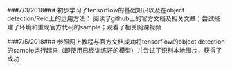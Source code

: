 ###7/3/2018###
初步学习了tensorflow的基础知识以及在object detection/Reid上的运用方法：
阅读了github上的官方文档及相关文章；尝试搭建了环境和重现官方代码的sample；观看了相关网课视频

###7/5/2018###
参照网上教程与官方文档成功将tensorflow的object detection的sample运行起来（即使用已经训练好的模型）并尝试了识别本地图片，获得了成功
